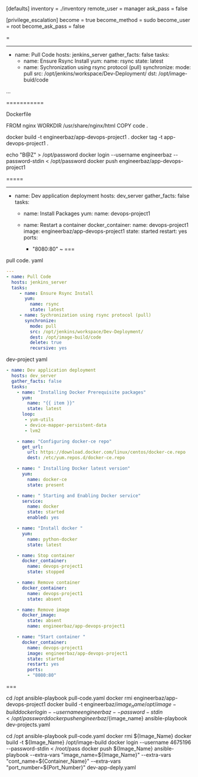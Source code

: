 [defaults]
inventory = ./inventory
remote_user = manager
ask_pass = false 

[privilege_escalation]
become = true
become_method = sudo
become_user = root
become_ask_pass = false



=

---
- name: Pull Code 
  hosts: jenkins_server
  gather_facts: false
  tasks:
     - name: Ensure Rsync Install 
       yum:
         name: rsync
         state: latest
     - name: Sychronization using rsync protocol (pull)
       synchronize:
         mode: pull
         src: /opt/jenkins/workspace/Dev-Deployment/
         dst: /opt/image-buid/code


...



===========


Dockerfile


FROM nginx
WORKDIR /usr/share/nginx/html
COPY code . 

docker build -t engineerbaz/app-devops-project1 .
docker tag -t app-devops-project1 .


echo "B@Z" > /opt/password
docker login --username engineerbaz --password-stdin < /opt/password
docker push engineerbaz/app-devops-project1


=====


---
- name: Dev application deployment
  hosts: dev_server
  gather_facts: false
  tasks:
   - name: Install Packages 
     yum:
       name: devops-project1

   - name: Restart a container
     docker_container:
       name: devops-project1
       image: engineerbaz/app-devops-project1
       state: started
       restart: yes
       ports:
       - "8080:80"
~
===

pull code. yaml


```yaml
---
- name: Pull Code
  hosts: jenkins_server
  tasks:
     - name: Ensure Rsync Install
       yum:
         name: rsync
         state: latest
     - name: Sychronization using rsync protocol (pull)
       synchronize:
         mode: pull
         src: /opt/jenkins/workspace/Dev-Deployment/
         dest: /opt/image-build/code
         delete: true
         recursive: yes

```



dev-project yaml


```yaml
- name: Dev application deployment
  hosts: dev_server
  gather_facts: false
  tasks:
    - name: "Installing Docker Prerequisite packages"
      yum:
        name: "{{ item }}"
        state: latest
      loop:
       - yum-utils
       - device-mapper-persistent-data
       - lvm2

    - name: "Configuring docker-ce repo"
      get_url:
        url: https://download.docker.com/linux/centos/docker-ce.repo
        dest: /etc/yum.repos.d/docker-ce.repo

    - name: " Installing Docker latest version"
      yum:
        name: docker-ce
        state: present

    - name: " Starting and Enabling Docker service"
      service:
        name: docker
        state: started
        enabled: yes

    - name: "Install docker "
      yum:
        name: python-docker
        state: latest

    - name: Stop container
      docker_container:
        name: devops-project1
        state: stopped

    - name: Remove container
      docker_container:
        name: devops-project1
        state: absent

    - name: Remove image
      docker_image:
        state: absent
        name: engineerbaz/app-devops-project1

    - name: "Start container "
      docker_container:
        name: devops-project1
        image: engineerbaz/app-devops-project1
        state: started
        restart: yes
        ports:
        - "8080:80"
```
===


cd /opt
ansible-playbook pull-code.yaml
docker rmi engineerbaz/app-devops-project1
docker build -t engineerbaz/${image_name} /opt/image-build
docker login --username engineerbaz --password-stdin < /opt/password
docker push engineerbaz/${image_name} 
ansible-playbook dev-projects.yaml



cd /opt
ansible-playbook pull-code.yaml
docker rmi ${Image_Name}
docker build -t ${Image_Name} /opt/image-build
docker login --username 4675196 --password-stdin < /root/pass
docker push ${Image_Name}
ansible-playbook --extra-vars "image_name=${Image_Name}" --extra-vars "cont_name=${Container_Name}" --extra-vars "port_number=${Port_Number}" dev-app-deply.yaml